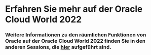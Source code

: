 # Erfahren Sie mehr auf der Oracle Cloud World 2022

### Weitere Informationen zu den räumlichen Funktionen von Oracle auf der Oracle Cloud World 2022 finden Sie in den anderen Sessions, die [hier](https://events.rf.oracle.com/widget/oracle/cloudworld/1664566033347001qNrQ) aufgeführt sind.